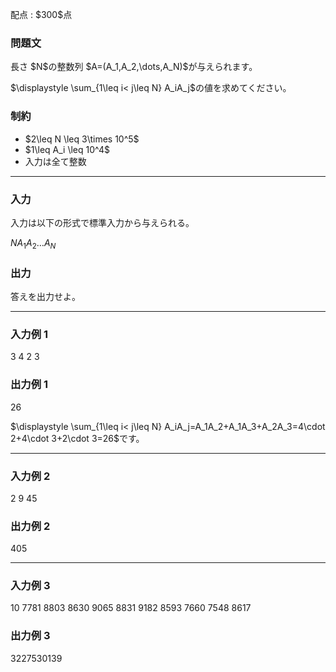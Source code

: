 
<div>

<span>

<span>

<p>
配点 : $300$点
</p>

<div>

<section>

### **問題文**

<p>
長さ $N$の整数列 $A=(A_1,A_2,\dots,A_N)$が与えられます。
</p>

<p>
$\displaystyle \sum_{1\leq i< j\leq N} A_iA_j$の値を求めてください。
</p>

</section>

</div>

<div>

<section>

### **制約**

<ul>

<li>
$2\leq N \leq 3\times 10^5$
</li>

<li>
$1\leq A_i \leq 10^4$
</li>

<li>
入力は全て整数
</li>

</ul>

</section>

</div>

---

<div>

<div>

<section>

### **入力**

<p>
入力は以下の形式で標準入力から与えられる。
</p>

<div>

$N$$A_1$$A_2$$\dots$$A_N$
</div>

</section>

</div>

<div>

<section>

### **出力**

<p>
答えを出力せよ。
</p>

</section>

</div>

</div>

---

<div>

<section>

### **入力例 1**

<div>

3
4 2 3

</div>

</section>

</div>

<div>

<section>

### **出力例 1**

<div>

26

</div>

<p>
$\displaystyle \sum_{1\leq i< j\leq N} A_iA_j=A_1A_2+A_1A_3+A_2A_3=4\cdot 2+4\cdot 3+2\cdot 3=26$です。
</p>

</section>

</div>

---

<div>

<section>

### **入力例 2**

<div>

2
9 45

</div>

</section>

</div>

<div>

<section>

### **出力例 2**

<div>

405

</div>

</section>

</div>

---

<div>

<section>

### **入力例 3**

<div>

10
7781 8803 8630 9065 8831 9182 8593 7660 7548 8617

</div>

</section>

</div>

<div>

<section>

### **出力例 3**

<div>

3227530139

</div>

</section>

</div>

</span>

</span>

</div>
